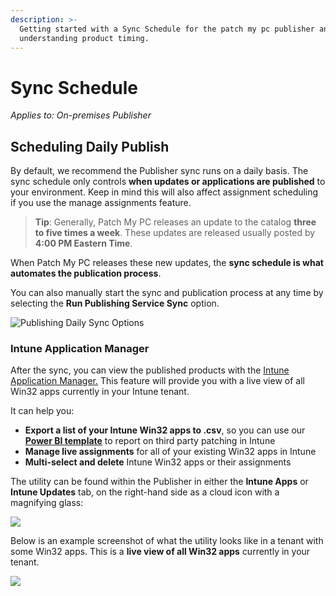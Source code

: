 ```yaml
---
description: >-
  Getting started with a Sync Schedule for the patch my pc publisher and
  understanding product timing.
---
```


# Sync Schedule

_Applies to: On-premises Publisher_

## Scheduling Daily Publish

By default, we recommend the Publisher sync runs on a daily basis. The sync schedule only controls **when updates or applications are published** to your environment. Keep in mind this will also affect assignment scheduling if you use the manage assignments feature.

> **Tip**: Generally, Patch My PC releases an update to the catalog **three to five times a week**. These updates are released usually posted by **4:00 PM Eastern Time**.

When Patch My PC releases these new updates, the **sync schedule is what automates the publication process**.

You can also manually start the sync and publication process at any time by selecting the **Run Publishing Service Sync** option.

![Publishing Daily Sync Options](../../_images/image-\(1123\).png%3E)

### Intune Application Manager

After the sync, you can view the published products with the [Intune Application Manager.](https://patchmypc.com/intune-application-manager-utility) This feature will provide you with a live view of all Win32 apps currently in your Intune tenant.

It can help you:

* **Export a list of your Intune Win32 apps to .csv**, so you can use our [**Power BI template**](https://patchmypc.com/power-bi-reports-for-microsoft-intune-third-party-updates) to report on third party patching in Intune
* **Manage live assignments** for all of your existing Win32 apps in Intune
* **Multi-select and delete** Intune Win32 apps or their assignments

The utility can be found within the Publisher in either the **Intune Apps** or **Intune Updates** tab, on the right-hand side as a cloud icon with a magnifying glass:

![](../../_images/image-\(1122\).png%3E)

Below is an example screenshot of what the utility looks like in a tenant with some Win32 apps. This is a **live view of all Win32 apps** currently in your tenant.

![](../../_images/image-\(1125\).png%3E)
